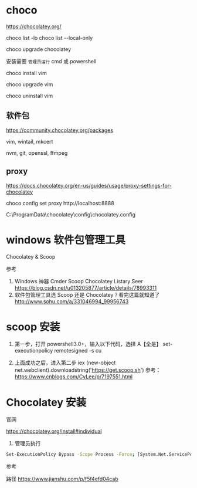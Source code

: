 # choco

https://chocolatey.org/

choco list -lo
choco list --local-only

choco upgrade chocolatey

安装需要 `管理员运行` cmd 或 powershell

choco install vim

choco upgrade vim

choco uninstall vim

## 软件包


https://community.chocolatey.org/packages

vim, wintail, mkcert

nvm, git, openssl, ffmpeg

## proxy

https://docs.chocolatey.org/en-us/guides/usage/proxy-settings-for-chocolatey

choco config set proxy http://localhost:8888

C:\ProgramData\chocolatey\config\chocolatey.config

# windows 软件包管理工具

Chocolatey & Scoop

参考

1. Windows 神器 Cmder Scoop Chocolatey Listary Seer
   https://blog.csdn.net/u013205877/article/details/78993311
2. 软件包管理工具选 Scoop 还是 Chocolatey？看完这篇就知道了
   http://www.sohu.com/a/331046994_99956743

# scoop 安装

1. 第一步，打开 powershell3.0+，输入以下代码，选择 A【全是】
   set-executionpolicy remotesigned -s cu

2. 上面成功之后，进入第二步
   iex (new-object net.webclient).downloadstring('https://get.scoop.sh')
   参考： https://www.cnblogs.com/CyLee/p/7197551.html

# Chocolatey 安装

官网

https://chocolatey.org/install#individual

1. 管理员执行

```bash
Set-ExecutionPolicy Bypass -Scope Process -Force; [System.Net.ServicePointManager]::SecurityProtocol = [System.Net.ServicePointManager]::SecurityProtocol -bor 3072; iex ((New-Object System.Net.WebClient).DownloadString('https://community.chocolatey.org/install.ps1'))
```

参考

路径 https://www.jianshu.com/p/f5f4efd04cab

